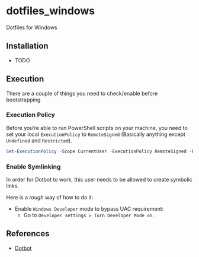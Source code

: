 # dotfiles_windows

Dotfiles for Windows

## Installation

* TODO


## Execution

There are a couple of things you need to check/enable before bootstrapping

### Execution Policy

Before you’re able to run PowerShell scripts on your machine, you need to set your local `ExecutionPolicy` to `RemoteSigned` (Basically anything except `Undefined` and `Restricted`).

```powershell
Set-ExecutionPolicy -Scope CurrentUser -ExecutionPolicy RemoteSigned -Force
```

### Enable Symlinking

In order for Dotbot to work, this user needs to be allowed to create symbolic links.

Here is a _rough_ way of how to do it:

* Enable `Windows Developer` mode to bypass UAC requirement:
    * Go to `Developer settings > Turn Developer Mode on`.

## References

* [Dotbot](https://github.com/anishathalye/dotbot)
